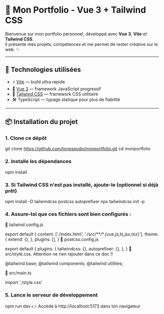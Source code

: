 # 💼 Mon Portfolio - Vue 3 + Tailwind CSS

Bienvenue sur mon portfolio personnel, développé avec **Vue 3**, **Vite** et **Tailwind CSS**.  
Il présente mes projets, compétences et me permet de rester créative sur le web. ✨

---

## 🚀 Technologies utilisées

- ⚡ [Vite](https://vitejs.dev/) — build ultra rapide
- 🧩 [Vue 3](https://vuejs.org/) — framework JavaScript progressif
- 🎨 [Tailwind CSS](https://tailwindcss.com/) — framework CSS utilitaire
- 🛠️ TypeScript — typage statique pour plus de fiabilité

---

## 📦 Installation du projet

### 1. Clone ce dépôt

git clone https://github.com/tonpseudo/monportfolio.git
cd monportfolio
### 2. Installe les dépendances
npm install

### 3. Si Tailwind CSS n'est pas installé, ajoute-le (optionnel si déjà prêt)

npm install -D tailwindcss postcss autoprefixer
npx tailwindcss init -p

### 4. Assure-toi que ces fichiers sont bien configurés :
🔸 tailwind.config.js

export default {
  content: ['./index.html', './src/**/*.{vue,js,ts,jsx,tsx}'],
  theme: {
    extend: {},
  },
  plugins: [],
}
🔸 postcss.config.js

export default {
  plugins: {
    tailwindcss: {},
    autoprefixer: {},
  },
}
🔸 src/style.css. Attention ne rien rajouter dans ce doc !!

@tailwind base;
@tailwind components;
@tailwind utilities;

🔸 src/main.ts

import './style.css'

### 5. Lance le serveur de développement
npm run dev
👉 Accède à http://localhost:5173 dans ton navigateur








